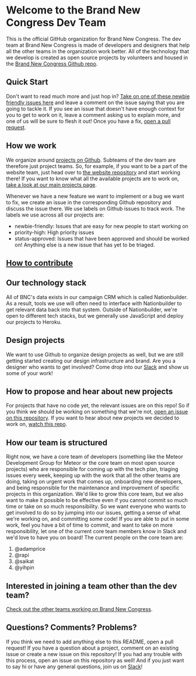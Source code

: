 # Welcome to the Brand New Congress Dev Team
 
This is the official GitHub organization for Brand New Congress. The dev team at Brand New Congress is made of developers and designers that help all the other teams in the organization work better. All of the technology that we develop is created as open source projects by volunteers and housed in the [Brand New Congress Github repo](https://github.com/BrandNewCongress).

## Quick Start

Don't want to read much more and just hop in? [Take on one of these newbie friendly issues here](https://github.com/issues?q=is%3Aopen+is%3Aissue+user%3ABrandNewCongress+label%3Anewbie-friendly+label%3Astatus-approved) and leave a comment on the issue saying that you are going to tackle it. If you see an issue that doesn't have enough context for you to get to work on it, leave a comment asking us to explain more, and one of us will be sure to flesh it out! Once you have a fix, [open a pull request](README.md#how-to-contribute). 

## How we work

We organize around [projects on Github](https://github.com/BrandNewCongress). Subteams of the dev team are therefore just project teams. So, for example, if you want to be a part of the website team, just head over to [the website repository](https://github.com/BrandNewCongress/website) and start working there! If you want to know what all the available projects are to work on, [take a look at our main projects page](https://github.com/BrandNewCongress). 

Whenever we have a new feature we want to implement or a bug we want to fix, we create an issue in the corresponding Github repository and discuss the issue there. We use labels on Github issues to track work. The labels we use across all our projects are:

* newbie-friendly: Issues that are easy for new people to start working on
* priority-high: High priority issues
* status-approved: Issues that have been approved and should be worked on!  Anything else is a new issue that has yet to be triaged.

## [How to contribute](https://github.com/BrandNewCongress/welcome/wiki/How-to-Contribute)

## Our technology stack

All of BNC's data exists in our campaign CRM which is called Nationbuilder. As a result, tools we use will often need to interface with Nationbuilder to get relevant data back into that system. Outside of Nationbuilder, we're open to different tech stacks, but we generally use JavaScript and deploy our projects to Heroku.

## Design projects

We want to use Github to organize design projects as well, but we are still getting started creating our design infrastructure and brand.  Are you a designer who wants to get involved?  Come drop into our [Slack](http://shift-ops.brandnewcongress.org) and show us some of your work!

## How to propose and hear about new projects

For projects that have no code yet, the relevant issues are on this repo! So if you think we should be working on something that we're not, [open an issue on this repository](https://github.com/BrandNewCongress/Welcome/issues). If you want to hear about new projects we decided to work on, [watch this repo](https://github.com/BrandNewCongress/Welcome/subscription).

## How our team is structured

Right now, we have a core team of developers (something like the Meteor Development Group for Meteor or the core team on most open source projects) who are responsible for coming up with the tech plan, triaging issues every week, keeping up with the work that all the other teams are doing, taking on urgent work that comes up, onboarding new developers, and being responsible for the maintenance and improvement of specific projects in this organization. We'd like to grow this core team, but we also want to make it possible to be effective even if you cannot commit so much time or take on so much responsibility. So we want everyone who wants to get involved to do so by jumping into our issues, getting a sense of what we're working on, and committing some code! If you are able to put in some work, feel you have a bit of time to commit, and want to take on more responsibility, let one of the current core team members know in Slack and we'd love to have you on board! The current people on the core team are:

1. @adamprice
1. @rapi
2. @saikat
2. @yihpin

## Interested in joining a team other than the dev team?

[Check out the other teams working on Brand New Congress](http://brandnewcongress.org/teams).

## Questions? Comments? Problems?

If you think we need to add anything else to this README, open a pull request! If you have a question about a project, comment on an existing issue or create a new issue on this repository!  If you had any trouble with this process, open an issue on this repository as well! And if you just want to say hi or have any general questions, join us on [Slack](http://shift-ops.brandnewcongress.org)!
